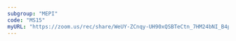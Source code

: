 ```yaml
---
subgroup: "MEPI"
code: "MS15"
myURL: "https://zoom.us/rec/share/WeUY-ZCnqy-UH90xQSBTeCtn_7HM24bNI_B4puz2EAXibIPBXaks1vwSRuIjTFFZ.AgKhKW87NqvPlisq?startTime=1623890447000"
---
```

